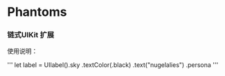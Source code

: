 # Phantoms
### 链式UIKit 扩展

使用说明： 

'''
let label = UIlabel().sky
     .textColor(.black)
     .text("nugelalies")
     .persona
'''
